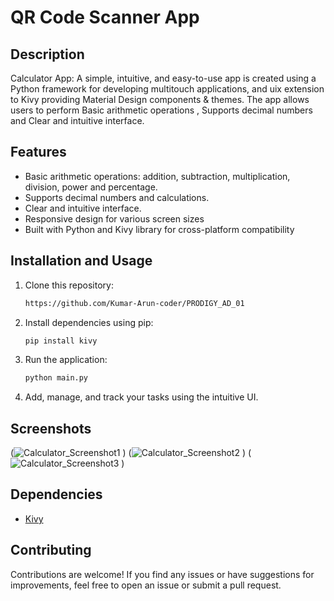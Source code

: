 # QR Code Scanner App

## Description

Calculator App: A simple, intuitive, and easy-to-use app is created using a Python framework for developing multitouch applications, and uix extension to Kivy providing Material Design components & themes. The app allows users to perform Basic arithmetic operations , Supports decimal numbers and Clear and intuitive interface.

## Features

- Basic arithmetic operations: addition, subtraction, multiplication, division, power and percentage.
- Supports decimal numbers and calculations.
- Clear and intuitive interface.
- Responsive design for various screen sizes
- Built with Python and Kivy library for cross-platform compatibility


## Installation and Usage

1. Clone this repository:

   ```bash
   https://github.com/Kumar-Arun-coder/PRODIGY_AD_01
   ```

2. Install dependencies using pip:

   ```bash
   pip install kivy 
   ```

3. Run the application:

   ```bash
   python main.py
   ```

4. Add, manage, and track your tasks using the intuitive UI.

## Screenshots

(![Calculator_Screenshot1](https://github.com/user-attachments/assets/6f65b625-9730-4ac8-848d-2951b4bbe300)
)
(![Calculator_Screenshot2](https://github.com/user-attachments/assets/e280673e-f3fb-4422-bd52-701b2d99a79b)
)
(![Calculator_Screenshot3](https://github.com/user-attachments/assets/c0d79ef6-aa20-41cb-baa9-ee871c6da8c5)
)

## Dependencies

- [Kivy](https://kivy.org/)

## Contributing

Contributions are welcome! If you find any issues or have suggestions for improvements, feel free to open an issue or submit a pull request.


